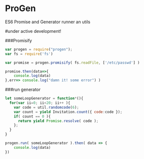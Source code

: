 ProGen
==================
ES6 Promise and Generator runner an utils

#under active development!

###Promisify
```javascript
var progen = require("progen");
var fs = require('fs')

var promise = progen.promisify( fs.readFile, ['/etc/passwd'] )

promise.then(data=>{
	console.log(data)
},err=> console.log("damn it! some error") )

```
###run generator
```javascript
let someLoopGenerator = function*(){
  for(var ii=0; ii<20; ii++ ){
    var code = util.randomcode(6);
    var count = yield Invitation.count({ code:code });
    if( count == 0 ){
      return yield Promise.resolve( code );
    };
  }
}

progen.run( someLoopGenerator ).then( data => {
	console.log(data)	
})





```